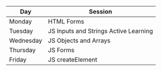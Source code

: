 | Day | Session |
| --- | --- |
| Monday | HTML Forms |
| Tuesday | JS Inputs and Strings  Active Learning |
| Wednesday | JS Objects and Arrays |
| Thursday | JS Forms |
| Friday | JS createElement |